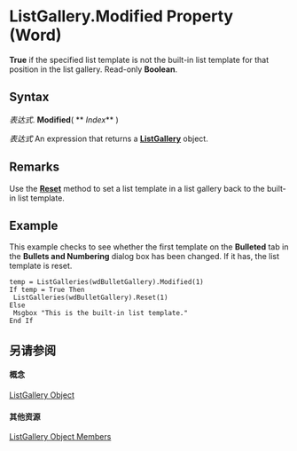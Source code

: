 
# ListGallery.Modified Property (Word)

 **True** if the specified list template is not the built-in list template for that position in the list gallery. Read-only **Boolean**.


## Syntax

 _表达式_. **Modified**( ** _Index_** )

 _表达式_ An expression that returns a **[ListGallery](4fa3af33-becd-0dfc-5c7a-a0e70714e045.md)** object.


## Remarks

Use the  **[Reset](456ed895-6e6e-334d-7cab-9df4376d8025.md)** method to set a list template in a list gallery back to the built-in list template.


## Example

This example checks to see whether the first template on the  **Bulleted** tab in the **Bullets and Numbering** dialog box has been changed. If it has, the list template is reset.


```
temp = ListGalleries(wdBulletGallery).Modified(1) 
If temp = True Then 
 ListGalleries(wdBulletGallery).Reset(1) 
Else 
 Msgbox "This is the built-in list template." 
End If
```


## 另请参阅


#### 概念


[ListGallery Object](4fa3af33-becd-0dfc-5c7a-a0e70714e045.md)
#### 其他资源


[ListGallery Object Members](http://msdn.microsoft.com/library/1924a752-86bb-ee1b-2df6-d6a31b48c76c%28Office.15%29.aspx)